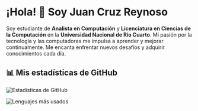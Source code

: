 # ¡Hola! 👋 Soy Juan Cruz Reynoso

Soy estudiante de **Analista en Computación** y **Licenciatura en Ciencias de la Computación** en la **Universidad Nacional de Río Cuarto**. Mi pasión por la tecnología y las computadoras me impulsa a aprender y mejorar continuamente. Me encanta enfrentar nuevos desafíos y adquirir conocimientos cada día.

## 📊 Mis estadísticas de GitHub

![Estadísticas de GitHub](https://github-readme-stats.vercel.app/api?username=juancreynoso&show_icons=true&theme=dark)

![Lenguajes más usados](https://github-readme-stats.vercel.app/api/top-langs/?username=juancreynoso&layout=compact&theme=dark)



